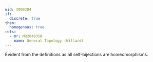 ```yaml
---
uid: I000204
if:
  discrete: true
then:
  homogenous: true
refs:
  - mr: MR2048350
    name: General Topology (Willard)
---
```

Evident from the definitions as all self-bijections are homeomorphisms.

